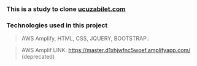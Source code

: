 ### This is a study to clone <a href="https://www.ucuzabilet.com/" target="_blank">ucuzabilet.com</a>

### Technologies used in this project

> AWS Amplify, HTML, CSS, JQUERY, BOOTSTRAP..

> AWS Amplif LINK: https://master.d1xhjwfnc5woef.amplifyapp.com/ (deprecated)
